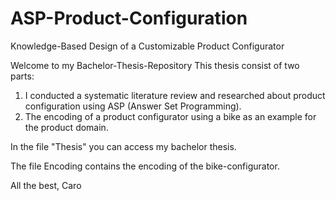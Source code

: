 # ASP-Product-Configuration
Knowledge-Based Design of a Customizable Product Configurator


Welcome to my Bachelor-Thesis-Repository
This thesis consist of two parts: 
1. I conducted a systematic literature review and researched about product configuration using ASP (Answer Set Programming). 
2. The encoding of a product configurator using a bike as an example for the product domain. 

In the file "Thesis" you can access my bachelor thesis. 

The file Encoding contains the encoding of the bike-configurator. 

All the best,
Caro
